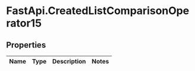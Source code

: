 # FastApi.CreatedListComparisonOperator15

## Properties
Name | Type | Description | Notes
------------ | ------------- | ------------- | -------------
